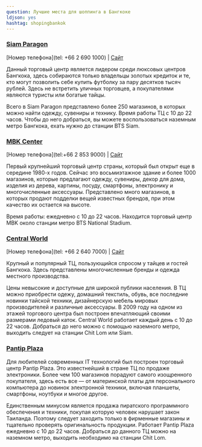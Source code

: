 ```yaml
---
question: Лучшие места для шоппинга в Бангкоке 
ldjson: yes
hashtag: shopingbankok
---
```


### [Siam Paragon](https://maps.app.goo.gl/ag9FxwnVhe91ZzGr8)
[Номер телефона](tel: +66 2 690 1000) | [Сайт](https://www.siamparagon.co.th/)


Данный торговый центр является лидером среди люксовых центров Бангкока, здесь собираются только владельцы золотых кредиток и те, кто могут позволить себе купить футболку за пару десятков тысяч рублей. Здесь не встретить уличных торговцев, а покупателями являются туристы или богатые тайцы.

Всего в Siam Paragon представлено более 250 магазинов, в которых можно найти одежду, сувениры и технику. Время работы ТЦ с 10 до 22 часов. Чтобы до него добраться, вы можете воспользоваться наземным метро Бангкока, ехать нужно до станции BTS Siam.


### [MBK Center](https://maps.app.goo.gl/SE21LDjty7bSgGUw5)
[Номер телефона](tel:+66 2 853 9000) | [Сайт](https://www.mbk-center.co.th/)


Первый крупнейший торговый центр страны, который был открыт еще в середине 1980-х годов. Сейчас это восьмиэтажное здание и более 1000 магазинов, которые предлагают одежду, сувениры, декор для дома, изделия из дерева, картины, посуду, смартфоны, электронику и многочисленные аксессуары. Представлено много магазинов, в которых продают подделки вещей известных брендов, при этом качество их остается на высоте.

Время работы: ежедневно с 10 до 22 часов. Находится торговый центр MBK около станции метро BTS National Stadium.

### [Central World](https://maps.app.goo.gl/1GfjGR8xLhqtapyP7)
[Номер телефона](tel: +66 2 640 7000) | [Сайт](https://www.centralworld.co.th/)

Крупный и популярный ТЦ, пользующийся спросом у тайцев и гостей Бангкока. Здесь представлены многочисленные бренды и одежда местного производства.

Цены невысокие и доступные для широкой публики населения. В ТЦ можно приобрести одежу, домашний текстиль, обувь, все последние новинки тайской техники, дизайнерскую мебель мировых производителей и различные аксессуары.
В 2009 году на одном из этажей торгового центра был построен впечатляющий своими размерами ледовый каток. Central World работает каждый день с 10 до 22 часов. Добраться до него можно с помощью наземного метро, выходить следует на станции Chit Lom или Siam.


### [Pantip Plaza](https://maps.app.goo.gl/ErGL6kGZeynEfeiFA)


Для любителей современных IT технологий был построен торговый центр Pantip Plaza. Это известнейший в стране ТЦ по продаже электроники. Более чем 100 магазинов порадуют самого изощренного покупателя, здесь есть все — от материнской платы для персонального компьютера до новинок электронной техники, включая планшеты, смартфоны, ноутбуки и многое другое.

Единственным минусом является продажа пиратского программного обеспечения и техники, покупая которую человек нарушает закон Таиланда. Поэтому следует заходить только в фирменные магазины и тщательно проверять оригинальность продукции.
Работает Pantip Plaza ежедневно с 10 до 22 часов. Добраться до данного ТЦ можно на наземном метро, выходить необходимо на станции Chit Lom.
